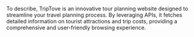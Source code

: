 To describe,
TripTove is an innovative tour planning website designed to streamline your travel planning process. By leveraging APIs, it fetches detailed information on tourist attractions and trip costs, providing a comprehensive and user-friendly browsing experience.
